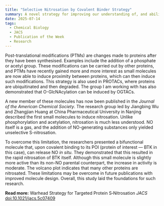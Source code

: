 ```yaml
---
title: "Selective Nitrosation by Covalent Binder Strategy"  
summary: A novel strategy for improving our understanding of, and ability to utilise, nitrosation as a post-translational modification.
date: 2025-07-14
tags:
  - Chemical Biology
  - JACS
  - Publication of the Week
  - Research
---
```


Post-translational modifications (PTMs) are changes made to proteins after they have been synthesised. Examples include the addition of a phosphate or acetyl group. These modifications can be carried out by other proteins, and PTMs have recently gained more and more interest as small molecules are now able to induce proximity between proteins, which can then induce such modifications. This strategy is also used in PROTACs, where proteins are ubiquitinated and then degraded. The group I am working with has also demonstrated that O-GlcNAcylation can be induced by OGTACs.

A new member of these molecules has now been published in the *Journal of the American Chemical Society*. The research group led by Jiangbing Wu and Zhangjian Huang at China Pharmaceutical University in Nanjing described the first small molecules to induce nitrosation. Unlike phosphorylation and acetylation, nitrosation is much less understood. NO itself is a gas, and the addition of NO-generating substances only yielded unselective S-nitrosation.

To overcome this limitation, the researchers presented a bifunctional molecule that, upon covalent binding to its POI (protein of interest — BTK in this case), can release NO *in situ*. They demonstrated that this resulted in the rapid nitrosation of BTK itself. Although this small molecule is slightly more active than its non-NO parental counterpart, the increase in activity is moderate. The volcano plot indicates that many other proteins are nitrosated. These limitations may be overcome in future publications with improved molecule design. Overall, this study laid the foundations for such research.

**Read more:** Warhead Strategy for Targeted Protein S‑Nitrosation *JACS* [doi:10.1021/jacs.5c07409](https://www.doi.org/10.1021/jacs.5c07409)